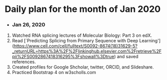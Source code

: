 # Daily plan for the month of Jan 2020 

+ ### Jan 26, 2020
1. Watched RNA splicing lectures of Molecular Biology: Part 3 on edX.
2. Read [`Predicting Splicing from Primary Sequence with Deep Learning'] (https://www.cell.com/cell/fulltext/S0092-8674(18)31629-5?_returnURL=https%3A%2F%2Flinkinghub.elsevier.com%2Fretrieve%2Fpii%2FS0092867418316295%3Fshowall%3Dtrue) and saved references. 
3. Created profiles for Google Shcholar, twitter, ORCID, and Slideshare.
4. Practiced Bootstrap 4 on w3scholls.com

